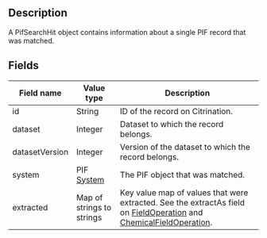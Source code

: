 ## Description

A PifSearchHit object contains information about a single PIF record that was matched.

## Fields

Field name | Value type | Description
-----------|------------|------------
id | String | ID of the record on Citrination.
dataset | Integer | Dataset to which the record belongs.
datasetVersion | Integer | Version of the dataset to which the record belongs.
system | PIF [System](http://citrineinformatics.github.io/pif-documentation/schema_definition/system/System.html) | The PIF object that was matched.
extracted | Map of strings to strings | Key value map of values that were extracted. See the extractAs field on [FieldOperation](!api/search/query/core/FieldOperation) and [ChemicalFieldOperation](!api/search/query/chemical/ChemicalFieldOperation).
